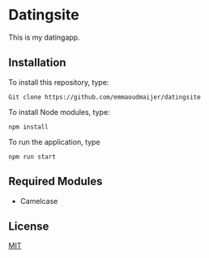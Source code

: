 # Datingsite

This is my datingapp.

## Installation

To install this repository, type: 

```
Git clone https://github.com/emmaoudmaijer/datingsite
```
To install Node modules, type:
```
npm install
```
To run the application, type
```
npm run start
```


## Required Modules

* Camelcase



## License
[MIT](https://choosealicense.com/licenses/mit/)